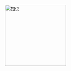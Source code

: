 

<img src="https://user-images.githubusercontent.com/45973908/115654902-ae399b00-a364-11eb-906a-f15813929ba8.png" width="200"  alt="知识"/>
